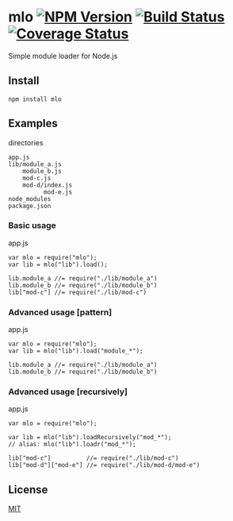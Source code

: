 mlo [![NPM Version][npm-img]][npm-url] [![Build Status][travis-img]][travis-url] [![Coverage Status][coveralls-img]][coveralls-url]
===

Simple module loader for Node.js

Install
-------
```
npm install mlo
```

Examples
--------
directories
```
app.js
lib/module_a.js
    module_b.js
    mod-c.js
    mod-d/index.js
          mod-e.js
node_modules
package.json
```

### Basic usage
app.js
```
var mlo = require("mlo");
var lib = mlo("lib").load();

lib.module_a //= require("./lib/module_a")
lib.module_b //= require("./lib/module_b")
lib["mod-c"] //= require("./lib/mod-c")
```

### Advanced usage [pattern]
app.js
```
var mlo = require("mlo");
var lib = mlo("lib").load("module_*");

lib.module_a //= require("./lib/module_a")
lib.module_b //= require("./lib/module_b")
```

### Advanced usage [recursively]
app.js
```
var mlo = require("mlo");

var lib = mlo("lib").loadRecursively("mod_*");
// alias: mlo("lib").loadr("mod_*");

lib["mod-c"]          //= require("./lib/mod-c")
lib["mod-d"]["mod-e"] //= require("./lib/mod-d/mod-e")
```

License
-------
[MIT](LICENSE)

[npm-url]: https://www.npmjs.org/package/mlo
[npm-img]: https://img.shields.io/npm/v/mlo.svg
[travis-url]: https://travis-ci.org/ww24/mlo
[travis-img]: https://img.shields.io/travis/ww24/mlo.svg?branch=master
[coveralls-url]: https://coveralls.io/r/ww24/mlo?branch=master
[coveralls-img]: https://img.shields.io/coveralls/ww24/mlo.svg
